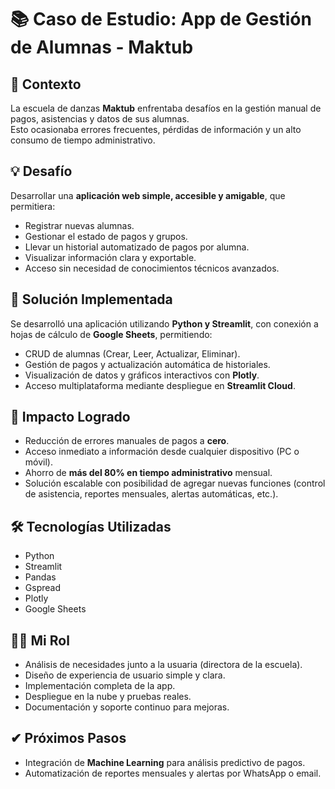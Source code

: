 # 📚 Caso de Estudio: App de Gestión de Alumnas - Maktub

## 🎯 Contexto
La escuela de danzas **Maktub** enfrentaba desafíos en la gestión manual de pagos, asistencias y datos de sus alumnas.  
Esto ocasionaba errores frecuentes, pérdidas de información y un alto consumo de tiempo administrativo.

## 💡 Desafío
Desarrollar una **aplicación web simple, accesible y amigable**, que permitiera:
- Registrar nuevas alumnas.
- Gestionar el estado de pagos y grupos.
- Llevar un historial automatizado de pagos por alumna.
- Visualizar información clara y exportable.
- Acceso sin necesidad de conocimientos técnicos avanzados.

## 🔧 Solución Implementada
Se desarrolló una aplicación utilizando **Python y Streamlit**, con conexión a hojas de cálculo de **Google Sheets**, permitiendo:
- CRUD de alumnas (Crear, Leer, Actualizar, Eliminar).
- Gestión de pagos y actualización automática de historiales.
- Visualización de datos y gráficos interactivos con **Plotly**.
- Acceso multiplataforma mediante despliegue en **Streamlit Cloud**.

## 🚀 Impacto Logrado
- Reducción de errores manuales de pagos a **cero**.
- Acceso inmediato a información desde cualquier dispositivo (PC o móvil).
- Ahorro de **más del 80% en tiempo administrativo** mensual.
- Solución escalable con posibilidad de agregar nuevas funciones (control de asistencia, reportes mensuales, alertas automáticas, etc.).

## 🛠 Tecnologías Utilizadas
- Python
- Streamlit
- Pandas
- Gspread
- Plotly
- Google Sheets

## 👨‍💻 Mi Rol
- Análisis de necesidades junto a la usuaria (directora de la escuela).
- Diseño de experiencia de usuario simple y clara.
- Implementación completa de la app.
- Despliegue en la nube y pruebas reales.
- Documentación y soporte continuo para mejoras.

## ✔ Próximos Pasos
- Integración de **Machine Learning** para análisis predictivo de pagos.
- Automatización de reportes mensuales y alertas por WhatsApp o email.